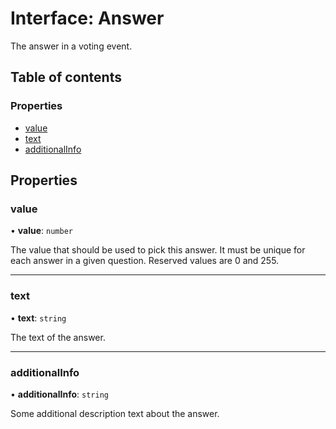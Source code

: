# Interface: Answer

The answer in a voting event.

## Table of contents

### Properties

- [value](Answer.md#value)
- [text](Answer.md#text)
- [additionalInfo](Answer.md#additionalinfo)

## Properties

### value

• **value**: `number`

The value that should be used to pick this answer. It must be unique for each answer in a given question. Reserved values are 0 and 255.

___

### text

• **text**: `string`

The text of the answer.

___

### additionalInfo

• **additionalInfo**: `string`

Some additional description text about the answer.
